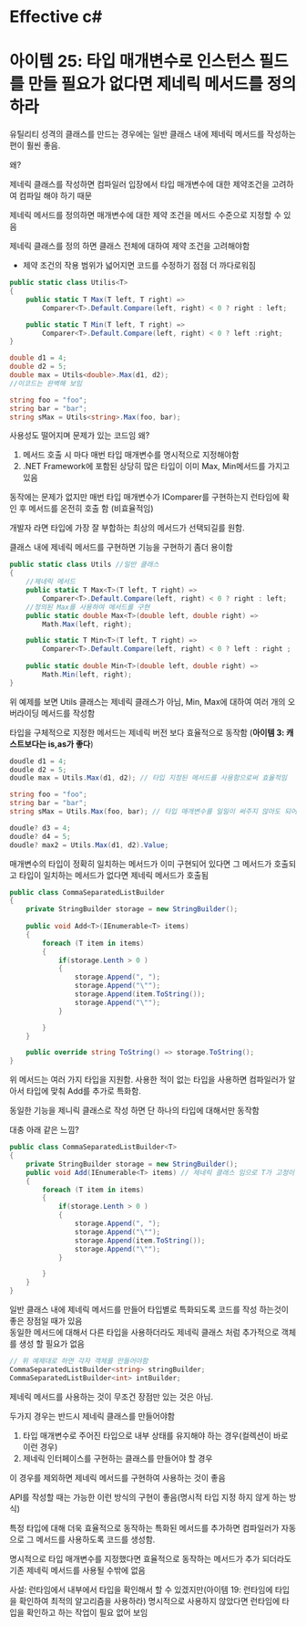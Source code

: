 # Effective c# 

# 아이템 25: 타입 매개변수로 인스턴스 필드를 만들 필요가 없다면 제네릭 메서드를 정의하라

유틸리티 성격의 클래스를 만드는 경우에는 일반 클래스 내에 제네릭 메서드를 작성하는 편이 훨씬 좋음.

왜?

제네릭 클래스를 작성하면 컴파일러 입장에서 타입 매개변수에 대한 제약조건을 고려하여 컴파일 해야 하기 때문

제네릭 메서드를 정의하면 매개변수에 대한 제약 조건을 메서드 수준으로 지정할 수 있음

제네릭 클래스를 정의 하면 클래스 전체에 대하여 제약 조건을 고려해야함
- 제약 조건의 작용 범위가 넓어지면 코드를 수정하기 점점 더 까다로워짐

```c#
public static class Utilis<T>
{
    public static T Max(T left, T right) =>
        Comparer<T>.Default.Compare(left, right) < 0 ? right : left;

    public static T Min(T left, T right) =>
        Comparer<T>.Default.Compare(left, right) < 0 ? left :right;
}

double d1 = 4;
double d2 = 5;
double max = Utils<double>.Max(d1, d2);
//이코드는 완벽해 보임

string foo = "foo";
string bar = "bar";
string sMax = Utils<string>.Max(foo, bar);

```
사용성도 떨어지며 문제가 있는 코드임 왜?

1. 메서드 호출 시 마다 매번 타입 매개변수를 명시적으로 지정해야함
2. .NET Framework에 포함된 상당히 많은 타입이 이미 Max, Min메서드를 가지고 있음

동작에는 문제가 없지만 매번 타입 매개변수가 IComparer<T>를 구현하는지 런타임에 확인 후 메서드를 온전히 호출 함 (비효율적임)

개발자 라면 타입에 가장 잘 부합하는 최상의 메서드가 선택되길를 원함.

클래스 내에 제네릭 메서드를 구현하면 기능을 구현하기 좀더 용이함

```c#
public static class Utils //일반 클래스
{
    //제네릭 메서드
    public static T Max<T>(T left, T right) =>
        Comparer<T>.Default.Compare(left, right) < 0 ? right : left;
    //정의된 Max를 사용하여 메서드를 구현
    public static double Max<T>(double left, double right) => 
        Math.Max(left, right);

    public static T Min<T>(T left, T right) =>
        Comparer<T>.Default.Compare(left, right) < 0 ? left : right ;
    
    public static double Min<T>(double left, double right) => 
        Math.Min(left, right);
}
```

위 예제를 보면 Utils 클래스는 제네릭 클래스가 아님, Min, Max에 대하여 여러 개의 오버라이딩 메서드를 작성함

타입을 구체적으로 지정한 메서드는 제네릭 버전 보다 효율적으로 동작함 (**아이템 3: 캐스트보다는 is,as가 좋다**)


```c#
doudle d1 = 4;
doudle d2 = 5;
doudle max = Utils.Max(d1, d2); // 타입 지정된 메서드를 사용함으로써 효율적임

string foo = "foo";
string bar = "bar";
string sMax = Utils.Max(foo, bar); // 타입 매개변수를 일일이 써주지 않아도 되어 사용성이 편리해짐

doudle? d3 = 4;
doudle? d4 = 5;
doudle? max2 = Utils.Max(d1, d2).Value;
```

매개변수의 타입이 정확히 일치하는 메서드가 이미 구현되어 있다면 그 메서드가 호출되고 타입이 일치하는 메서드가 없다면 제네릭 메서드가 호출됨

```c#
public class CommaSeparatedListBuilder
{
    private StringBuilder storage = new StringBuilder();
    
    public void Add<T>(IEnumerable<T> items)
    {
        foreach (T item in items)
        {
            if(storage.Lenth > 0 )
            {
                storage.Append(", ");
                storage.Append("\"");
                storage.Append(item.ToString());
                storage.Append("\"");
            }

        }
    }

    public override string ToString() => storage.ToString();
}
```

위 메서드는 여러 가지 타입을 지원함. 사용한 적이 없는 타입을 사용하면 컴파일러가 알아서 타입에 맞춰 Add<T>를 추가로 특화함.

동일한 기능을 제니릭 클래스로 작성 하면 단 하나의 타입에 대해서만 동작함

대충 아래 같은 느낌?
```c#
public class CommaSeparatedListBuilder<T>
{
    private StringBuilder storage = new StringBuilder();
    public void Add(IEnumerable<T> items) // 제네릭 클래스 임으로 T가 고정이 되어버림
    {
        foreach (T item in items)
        {
            if(storage.Lenth > 0 )
            {
                storage.Append(", ");
                storage.Append("\"");
                storage.Append(item.ToString());
                storage.Append("\"");
            }

        }
    }
}
```

일반 클래스 내에 제네릭 메서드를 만들어 타입별로 특화되도록 코드를 작성 하는것이 좋은 장점일 때가 있음  
동일한 메서드에 대해서 다른 타입을 사용하더라도 제네릭 클래스 처럼 추가적으로 객체를 생성 할 필요가 없음
```c#
// 위 예제대로 하면 각자 객체를 만들어야함
CommaSeparatedListBuilder<string> stringBuilder;
CommaSeparatedListBuilder<int> intBuilder;
```

제네릭 메서드를 사용하는 것이 무조건 장점만 있는 것은 아님.

두가지 경우는 반드시 제네릭 클래스를 만들어야함

1. 타입 매개변수로 주어진 타입으로 내부 상태를 유지해야 하는 경우(컬렉션이 바로 이런 경우)
2. 제네릭 인터페이스를 구현하는 클래스를 만들어야 할 경우

이 경우를 제외하면 제네릭 메서드를 구현하여 사용하는 것이 좋음

API를 작성할 때는 가능한 이런 방식의 구현이 좋음(명시적 타입 지정 하지 않게 하는 방식)

특정 타입에 대해 더욱 효율적으로 동작하는 특화된 메서드를 추가하면 컴파일러가 자동으로 그 메서드를 사용하도록 코드를 생성함.

명시적으로 타입 매개변수를 지정했다면 효율적으로 동작하는 메서드가 추가 되더라도 기존 제네릭 메서드를 사용될 수밖에 없음

사설:  런타임에서 내부에서 타입을 확인해서 할 수 있겠지만(아이템 19: 런타임에 타입을 확인하여 최적의 알고리즘을 사용하라) 명시적으로 사용하지 않았다면 런타임에 타입을 확인하고 하는 작업이 필요 없어 보임







